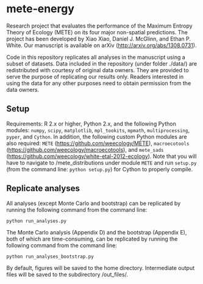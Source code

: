 mete-energy
===========

Research project that evaluates the performance of the Maximum Entropy Theory of Ecology (METE) on its four major non-spatial predictions.
The project has been developed by Xiao Xiao, Daniel J. McGlinn, and Ethan P. White.
Our manuscript is available on arXiv (http://arxiv.org/abs/1308.0731). 

Code in this repository replicates all analyses in the manuscript using a subset of datasets. 
Data included in the repository (under folder ./data/) are redistributed with courtesy of original data owners. 
They are provided to serve the purpose of replicating our results only. 
Readers interested in using the data for any other purposes need to obtain permission from the data owners.

Setup
------------
Requirements: R 2.x or higher, Python 2.x, and the following Python modules: `numpy`, `scipy`, `matplotlib`, `mpl_tookits`, `mpmath`, `multiprocessing`, `pyper`, and `Cython`. 
In addition, the following custom Python modules are also required: `METE` (https://github.com/weecology/METE), `macroecotools` (https://github.com/weecology/macroecotools), and `mete_sads` (https://github.com/weecology/white-etal-2012-ecology).
Note that you will have to navigate to /mete_distributions under module `METE` and run `setup.py` (from the command line: `python setup.py`) for Cython to properly compile.

Replicate analyses
------------------
All analyses (except Monte Carlo and bootstrap) can be replicated by running the following command from the command line: 

`python run_analyses.py`

The Monte Carlo analysis (Appendix D) and the bootstrap (Appendix E), both of which are time-consuming, can be replicated by running the following command from the command line:

`python run_analyses_bootstrap.py`

By default, figures will be saved to the home directory. 
Intermediate output files will be saved to the subdirectory /out_files/. 
